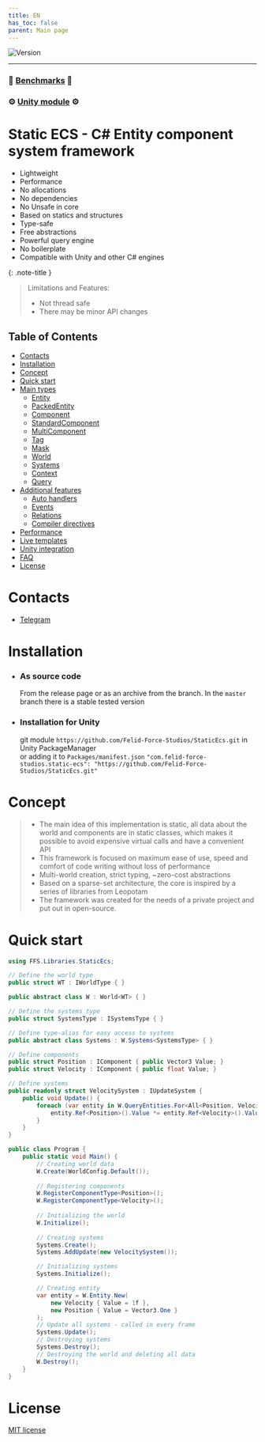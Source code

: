 ```yaml
---
title: EN
has_toc: false
parent: Main page
---
```


![Version](https://img.shields.io/badge/version-0.9.80-blue.svg?style=for-the-badge)  

___

### 🚀 **[Benchmarks](../Benchmark.md)** 🚀
### ⚙️ **[Unity module](https://github.com/Felid-Force-Studios/StaticEcs-Unity)** ⚙️

# Static ECS - C# Entity component system framework
- Lightweight
- Performance
- No allocations
- No dependencies
- No Unsafe in core
- Based on statics and structures
- Type-safe
- Free abstractions
- Powerful query engine
- No boilerplate
- Compatible with Unity and other C# engines

{: .note-title }
> Limitations and Features:
> - Not thread safe
> - There may be minor API changes

## Table of Contents
* [Contacts](#contacts)
* [Installation](#installation)
* [Concept](#concept)
* [Quick start](#quick-start)
* [Main types](maintypes.md)
    * [Entity](main-types/entity.md)
    * [PackedEntity](main-types/packedentity.md)
    * [Component](main-types/component.md)
    * [StandardComponent](main-types/standardcomponent.md)
    * [MultiComponent](main-types/multicomponent.md)
    * [Tag](main-types/tag.md)
    * [Mask](main-types/mask.md)
    * [World](main-types/world.md)
    * [Systems](main-types/systems.md)
    * [Context](main-types/context.md)
    * [Query](main-types/query.md)
* [Additional features](additionalfeatures.md)
    * [Auto handlers](additional-features/autohandlers.md)
    * [Events](additional-features/events.md)
    * [Relations](additional-features/relations.md)
    * [Compiler directives](additional-features/compilerdirectives.md)
* [Performance](performance.md)
* [Live templates](livetemplates.md)
* [Unity integration](unityintegrations.md)
* [FAQ](faq.md)
* [License](#license)


# Contacts
* [Telegram](https://t.me/felid_force_studios)

# Installation
* ### As source code
  From the release page or as an archive from the branch. In the `master` branch there is a stable tested version
* ### Installation for Unity
  git module `https://github.com/Felid-Force-Studios/StaticEcs.git` in Unity PackageManager  
  or adding it to `Packages/manifest.json` `"com.felid-force-studios.static-ecs": "https://github.com/Felid-Force-Studios/StaticEcs.git"`


# Concept
> - The main idea of this implementation is static, all data about the world and components are in static classes, which makes it possible to avoid expensive virtual calls and have a convenient API
> - This framework is focused on maximum ease of use, speed and comfort of code writing without loss of performance
> - Multi-world creation, strict typing, ~zero-cost abstractions
> - Based on a sparse-set architecture, the core is inspired by a series of libraries from Leopotam
> - The framework was created for the needs of a private project and put out in open-source.

# Quick start
```csharp
using FFS.Libraries.StaticEcs;

// Define the world type
public struct WT : IWorldType { }

public abstract class W : World<WT> { }

// Define the systems type
public struct SystemsType : ISystemsType { }

// Define type-alias for easy access to systems
public abstract class Systems : W.Systems<SystemsType> { }

// Define components
public struct Position : IComponent { public Vector3 Value; }
public struct Velocity : IComponent { public float Value; }

// Define systems
public readonly struct VelocitySystem : IUpdateSystem {
    public void Update() {
        foreach (var entity in W.QueryEntities.For<All<Position, Velocity>>()) {
            entity.Ref<Position>().Value *= entity.Ref<Velocity>().Value;
        }
    }
}

public class Program {
    public static void Main() {
        // Creating world data
        W.Create(WorldConfig.Default());
        
        // Registering components
        W.RegisterComponentType<Position>();
        W.RegisterComponentType<Velocity>();
        
        // Initializing the world
        W.Initialize();
        
        // Creating systems
        Systems.Create();
        Systems.AddUpdate(new VelocitySystem());

        // Initializing systems
        Systems.Initialize();

        // Creating entity
        var entity = W.Entity.New(
            new Velocity { Value = 1f },
            new Position { Value = Vector3.One }
        );
        // Update all systems - called in every frame
        Systems.Update();
        // Destroying systems
        Systems.Destroy();
        // Destroying the world and deleting all data
        W.Destroy();
    }
}
```

# License
[MIT license](https://github.com/Felid-Force-Studios/StaticEcs/blob/master/LICENSE.md)
